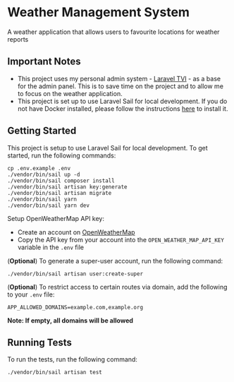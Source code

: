 # Weather Management System
A weather application that allows users to favourite locations for weather reports

## Important Notes
- This project uses my personal admin system - [Laravel TVI](https://github.com/LiamThursfield/Laravel-TVI) - as a base for the admin panel. This is to save time on the project and to allow me to focus on the weather application. 
- This project is set up to use Laravel Sail for local development. If you do not have Docker installed, please follow the instructions [here](https://laravel.com/docs/10.x/sail#installation) to install it.

## Getting Started
This project is setup to use Laravel Sail for local development. To get started, run the following commands:
```
cp .env.example .env
./vendor/bin/sail up -d
./vendor/bin/sail composer install
./vendor/bin/sail artisan key:generate
./vendor/bin/sail artisan migrate
./vendor/bin/sail yarn
./vendor/bin/sail yarn dev
```

Setup OpenWeatherMap API key:
- Create an account on [OpenWeatherMap](https://openweathermap.org/)
- Copy the API key from your account into the `OPEN_WEATHER_MAP_API_KEY` variable in the `.env` file

(**Optional**) To generate a super-user account, run the following command:
```
./vendor/bin/sail artisan user:create-super
```

(**Optional**) To restrict access to certain routes via domain, add the following to your `.env` file:
```
APP_ALLOWED_DOMAINS=example.com,example.org
```
**Note: If empty, all domains will be allowed**

## Running Tests
To run the tests, run the following command:
```
./vendor/bin/sail artisan test
```
